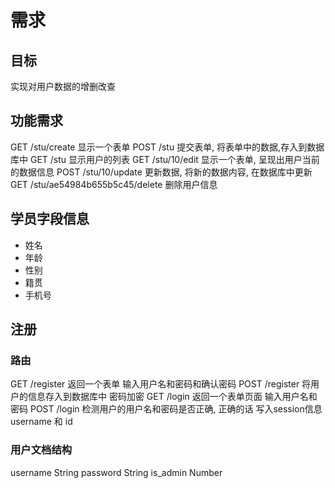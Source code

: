 # 需求

## 目标
实现对用户数据的增删改查

## 功能需求
GET  /stu/create   显示一个表单
POST /stu          提交表单, 将表单中的数据,存入到数据库中
GET  /stu          显示用户的列表
GET  /stu/10/edit  显示一个表单, 呈现出用户当前的数据信息
POST /stu/10/update 更新数据, 将新的数据内容, 在数据库中更新
GET  /stu/ae54984b655b5c45/delete 删除用户信息

## 学员字段信息
* 姓名
* 年龄
* 性别
* 籍贯
* 手机号

## 注册

### 路由
GET     /register  返回一个表单   输入用户名和密码和确认密码
POST    /register  将用户的信息存入到数据库中    密码加密
GET     /login     返回一个表单页面  输入用户名和密码
POST    /login     检测用户的用户名和密码是否正确, 正确的话 写入session信息  username 和 id

### 用户文档结构
username  String
password  String
is_admin  Number









